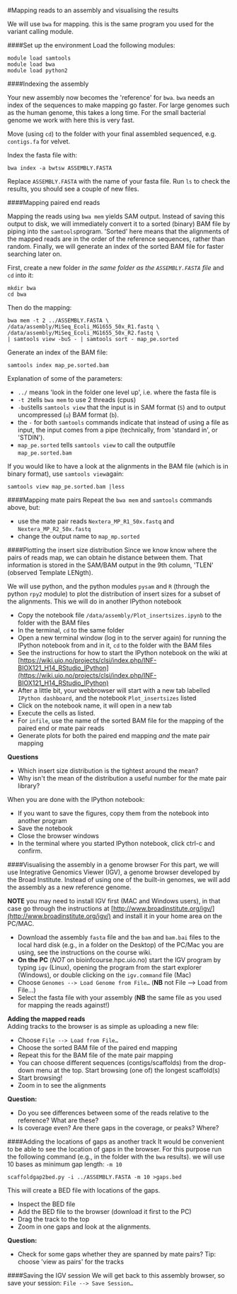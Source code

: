 #Mapping reads to an assembly and visualising the results

We will use `bwa` for mapping. this is the same program you used for the variant calling module.

####Set up the environment
Load the following modules:

```
module load samtools
module load bwa
module load python2
```

####Indexing the assembly

Your new assembly now becomes the 'reference' for `bwa`. `bwa` needs an index of the sequences to make mapping go faster. For large genomes such as the human genome, this takes a long time. For the small bacterial genome we work with here this is very fast.

Move (using `cd`) to the folder with your final assembled sequenced, e.g. `contigs.fa` for velvet.  

Index the fasta file with:

```
bwa index -a bwtsw ASSEMBLY.FASTA
```

Replace `ASSEMBLY.FASTA` with the name of your fasta file. Run `ls` to check the results, you should see a couple of new files.


####Mapping paired end reads

Mapping the reads using `bwa mem` yields SAM output. Instead of saving this output to disk, we will immediately convert it to a sorted (binary) BAM file by piping into the `samtools`program. 'Sorted' here means that the alignments of the mapped reads are in the order of the reference sequences, rather than random. Finally, we will generate an index of the sorted BAM file for faster searching later on.

First, create a new folder *in the same folder as the `ASSEMBLY.FASTA` file*  and `cd` into it:

```
mkdir bwa
cd bwa
```
Then do the mapping:

```
bwa mem -t 2 ../ASSEMBLY.FASTA \
/data/assembly/MiSeq_Ecoli_MG1655_50x_R1.fastq \
/data/assembly/MiSeq_Ecoli_MG1655_50x_R2.fastq \
| samtools view -buS - | samtools sort - map_pe.sorted
```

Generate an index of the BAM file:

```
samtools index map_pe.sorted.bam
```

Explanation of some of the parameters:

* `../` means 'look in the folder one level up', i.e. where the fasta file is
* `-t 2`tells `bwa mem` to use 2 threads (cpus)
* `-buS`tells `samtools view` that the input is in SAM format (`S`) and to output uncompressed (`u`) BAM format (`b`).
* the `-` for both `samtools` commands indicate that instead of using a file as input, the input comes from a pipe (technically, from 'standard in', or 'STDIN').
* `map_pe.sorted` tells `samtools view` to call the outputfile `map_pe.sorted.bam`

If you would like to have a look at the alignments in the BAM file (which is in binary format), use `samtools view`again:

```
samtools view map_pe.sorted.bam |less
```

####Mapping mate pairs
Repeat the `bwa mem` and `samtools` commands above, but:

* use the mate pair reads `Nextera_MP_R1_50x.fastq` and `Nextera_MP_R2_50x.fastq`
* change the output name to `map_mp.sorted`

####Plotting the insert size distribution
Since we know know where the pairs of reads map, we can obtain he distance between them. That information is stored in the SAM/BAM output in the 9th column, 'TLEN' (observed Template LENgth).

We will use python, and the python modules `pysam` and `R` (through the python `rpy2` module) to plot the distribution of insert sizes for a subset of the alignments. This we will do in another IPython notebook

* Copy the notebook file `/data/assembly/Plot_insertsizes.ipynb` to the folder with the BAM files
* In the terminal, `cd` to the same folder
* Open a new terminal window (log in to the server again) for running the IPython notebook from and in it, `cd` to the folder with the BAM files
* See the instructions for how to start the IPython notebook on the wiki at [https://wiki.uio.no/projects/clsi/index.php/INF-BIOX121_H14_RStudio_IPython](https://wiki.uio.no/projects/clsi/index.php/INF-BIOX121_H14_RStudio_IPython)
* After a little bit, your webbrowser will start with a new tab labelled `IPython dashboard`, and the notebook `Plot_insertsizes` listed
* Click on the notebook name, it will open in a new tab
* Execute the cells as listed.
* For `infile`, use the name of the sorted BAM file for the mapping of the paired end or mate pair reads
* Generate plots for both the paired end mapping *and* the mate pair mapping

**Questions**

* Which insert size distribution is the tightest around the mean?
* Why isn't the mean of the distribution a useful number for the mate pair library?


When you are done with the IPython notebook:

* If you want to save the figures, copy them from the notebook into another program
* Save the notebook
* Close the browser windows
* In the terminal where you started IPython notebook, click ctrl-c and confirm.


####Visualising the assembly in a genome browser
For this part, we will use Integrative Genomics Viewer (IGV), a genome browser developed by the Broad Institute.  Instead of using one of the built-in genomes, we will add the assembly as a new reference genome.

**NOTE** you may need to install IGV first (MAC and Windows users), in that case go through the instructions at [http://www.broadinstitute.org/igv/](http://www.broadinstitute.org/igv/) and install it in your home area on the PC/MAC.

* Download the assembly `fasta` file and the `bam` and `bam.bai` files to the local hard disk (e.g., in a folder on the Desktop) of the PC/Mac you are using, see the instructions on the course wiki. 
* **On the PC** (*NOT* on bioinfcourse.hpc.uio.no) start the IGV program by typing `igv` (Linux), opening the program from the start explorer (Windows), or double clicking on the `igv.command` file (Mac)
* Choose `Genomes --> Load Genome from File…` (**NB** not File --> Load from File...)
* Select the fasta file with your assembly (**NB** the same file as you used for mapping the reads against!)

**Adding the mapped reads**  
Adding tracks to the browser is as simple as uploading a new file:

* Choose `File --> Load from File…`
* Choose the sorted BAM file of the paired end mapping 
* Repeat this for the BAM file of the mate pair mapping 
* You can choose different sequences (contigs/scaffolds) from the drop-down menu at the top. Start browsing (one of) the longest scaffold(s)
* Start browsing!
* Zoom in to see the alignments

**Question:**

* Do you see differences between some of the reads relative to the reference? What are these?
* Is coverage even? Are there gaps in the coverage, or peaks? Where?


####Adding the locations of gaps as another track
It would be convenient to be able to see the location of gaps in the browser. For this purpose run the following command (e.g., in the folder with the `bwa` results). we will use 10 bases as minimum gap length: `-m 10`

```
scaffoldgap2bed.py -i ../ASSEMBLY.FASTA -m 10 >gaps.bed
```

This will create a BED file with locations of the gaps. 

* Inspect the BED file
* Add the BED file to the browser (download it first to the PC)
* Drag the track to the top
* Zoom in one gaps and look at the alignments.

**Question:**

* Check for some gaps whether they are spanned by mate pairs? Tip: choose 'view as pairs' for the tracks

####Saving the IGV session
We will get back to this assembly browser, so save your session: `File --> Save Session…`

  